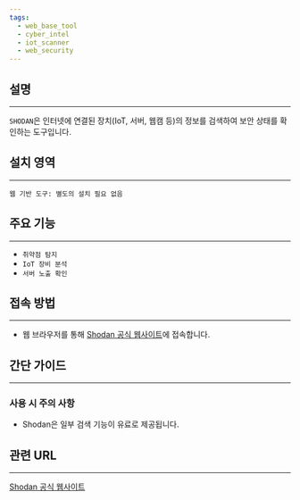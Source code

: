 ```yaml
---
tags:
  - web_base_tool
  - cyber_intel
  - iot_scanner
  - web_security
---
```

## 설명
---
`SHODAN`은 인터넷에 연결된 장치(IoT, 서버, 웹캠 등)의 정보를 검색하여 보안 상태를 확인하는 도구입니다.

## 설치 영역
---
`웹 기반 도구: 별도의 설치 필요 없음`

## 주요 기능
---
- `취약점 탐지`
- `IoT 장비 분석`
- `서버 노출 확인`

## 접속 방법
---
- 웹 브라우저를 통해 [Shodan 공식 웹사이트](https://www.shodan.io/)에 접속합니다.

## 간단 가이드
---
### 사용 시 주의 사항
- Shodan은 일부 검색 기능이 유료로 제공됩니다.

## 관련 URL
---
[Shodan 공식 웹사이트](https://www.shodan.io/)
